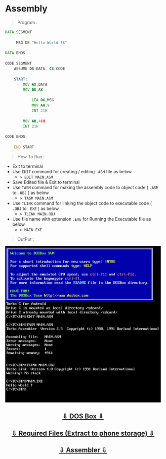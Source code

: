 # Assembly

> Program :

```asm
DATA SEGMENT

     MSG DB "Hello World !$"
     
DATA ENDS

CODE SEGMENT  
    ASSUME DS:DATA, CS:CODE
    
    START:
        MOV AX,DATA
        MOV DS,AX
        
            LEA DX,MSG
            MOV AH,9
            INT 21H
        
        MOV AH,4CH
        INT 21H
        
CODE ENDS

    END START
```

> How To Run :

* Exit to terminal
* Use `EDIT` command for creating / editing `.ASM` file as below
   * `> EDIT MAIN.ASM`
* Save Edited file & Exit to terminal
* Use `TASM` command for making the assembly code to object code ( `.ASM` to `.OBJ` ) as below
   * `> TASM MAIN.ASM`
* Use `TLINK` command for linking the object code to executable code ( `.OBJ` to `.EXE` ) as below
   * `> TLINK MAIN.OBJ`
* Use file name with extension `.EXE` for Running the Executable file as below
   * `> MAIN.EXE`

> OutPut :

![Output](output.png)

<h2 align=center><a href=DOS%20Box_1.1.1.apk?raw=true>⇩ DOS Box ⇩</a></h2>
 <h2 align=center><a href=TC.zip?raw=true>⇩ Required Files (Extract to phone storage) ⇩</a></h2>
<h2 align=center><a href=Assembler_3.0.apk?raw=true>⇩  Assembler ⇩</a></h2>


